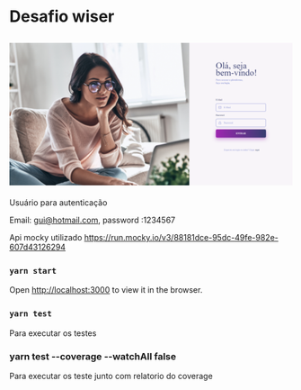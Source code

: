 # Desafio wiser 

## ![wiser2](src\assets\wiser2.PNG)

Usuário para autenticação 

   Email: gui@hotmail.com,  password :1234567



Api mocky utilizado https://run.mocky.io/v3/88181dce-95dc-49fe-982e-607d43126294



### `yarn start`

Open [http://localhost:3000](http://localhost:3000) to view it in the browser.

### `yarn test`

Para executar os testes

### yarn test --coverage --watchAll false

Para executar os teste junto com relatorio do coverage  




